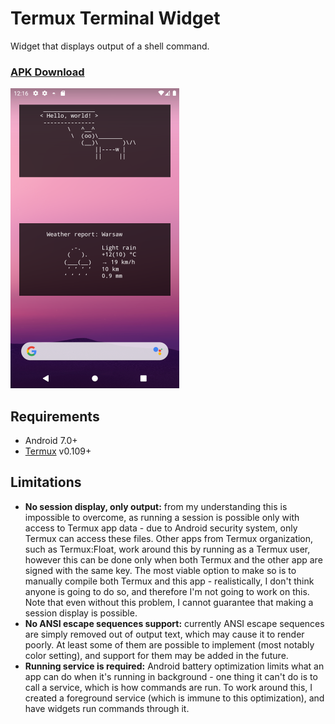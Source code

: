 Termux Terminal Widget
======================

Widget that displays output of a shell command.

### [APK Download](https://codeberg.org/gardockt/termux-terminal-widget/releases)

![](assets/showcase.png)

## Requirements
* Android 7.0+
* [Termux](https://github.com/termux/termux-app) v0.109+

## Limitations
* **No session display, only output:** from my understanding this is impossible to overcome, as running a session is possible only with access to Termux app data - due to Android security system, only Termux can access these files. Other apps from Termux organization, such as Termux:Float, work around this by running as a Termux user, however this can be done only when both Termux and the other app are signed with the same key. The most viable option to make so is to manually compile both Termux and this app - realistically, I don't think anyone is going to do so, and therefore I'm not going to work on this. Note that even without this problem, I cannot guarantee that making a session display is possible.
* **No ANSI escape sequences support:** currently ANSI escape sequences are simply removed out of output text, which may cause it to render poorly. At least some of them are possible to implement (most notably color setting), and support for them may be added in the future.
* **Running service is required:** Android battery optimization limits what an app can do when it's running in background - one thing it can't do is to call a service, which is how commands are run. To work around this, I created a foreground service (which is immune to this optimization), and have widgets run commands through it.
